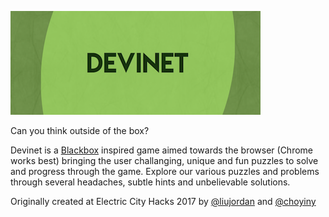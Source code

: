 ![Devinet](https://raw.githubusercontent.com/choyiny/devinet/master/devinet.png "Devinet")

Can you think outside of the box?

Devinet is a [Blackbox](http://blackboxpuzzles.com/) inspired game aimed towards the browser (Chrome works best) bringing the
user challanging, unique and fun puzzles to solve and progress through the game.
Explore our various puzzles and problems through several headaches, subtle hints
and unbelievable solutions.

Originally created at Electric City Hacks 2017 by [@liujordan](https://github.com/liujordan) and [@choyiny](https://github.com/choyiny)
